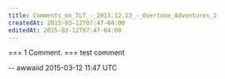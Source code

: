 ```yaml
---
title: Comments_on_TLT_-_2013.12.23_-_Overtone_Adventures_2
createdAt: 2015-03-12T07:47-04:00
editedAt: 2015-03-12T07:47-04:00
---
```


=== 1 Comment. ===
test comment

-- awwaiid 2015-03-12 11:47 UTC


